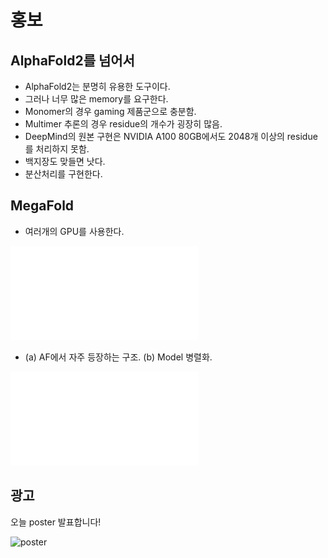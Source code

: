 # 홍보

## AlphaFold2를 넘어서

- AlphaFold2는 분명히 유용한 도구이다.
- 그러나 너무 많은 memory를 요구한다.
- Monomer의 경우 gaming 제품군으로 충분함.
- Multimer 추론의 경우 residue의 개수가 굉장히 많음.
- DeepMind의 원본 구현은 NVIDIA A100 80GB에서도 2048개 이상의 residue를 처리하지 못함.
- 백지장도 맞들면 낫다.
- 분산처리를 구현한다.

## MegaFold

- 여러개의 GPU를 사용한다.

![pipeline](pipeline.pdf)

- (a) AF에서 자주 등장하는 구조. (b) Model 병렬화.

![par](par.pdf)

## 광고

오늘 poster 발표합니다!

![poster](poster.png)
